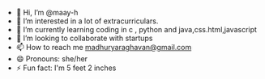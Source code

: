 - 👋 Hi, I’m @maay-h
- 👀 I’m interested in a lot of extracurriculars.
- 🌱 I’m currently learning coding in c , python and java,css.html,javascript
- 💞️ I’m looking to collaborate with startups
- 📫 How to reach me madhuryaraghavan@gmail.com
- 😄 Pronouns: she/her
- ⚡ Fun fact: I'm 5 feet 2 inches

<!---
maay-h/maay-h is a ✨ special ✨ repository because its `README.md` (this file) appears on your GitHub profile.
You can click the Preview link to take a look at your changes.
--->
